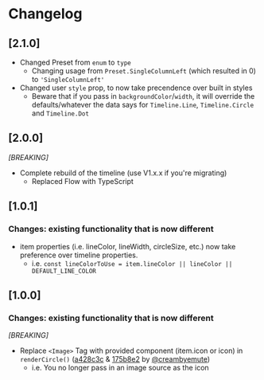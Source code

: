 <!-- @format -->

# Changelog

## [2.1.0]

- Changed Preset from `enum` to `type`
  - Changing usage from `Preset.SingleColumnLeft` (which resulted in 0) to `'SingleColumnLeft'`
- Changed user `style` prop, to now take precendence over built in styles
  - Beware that if you pass in `backgroundColor`/`width`, it will override the defaults/whatever the data says for `Timeline.Line`, `Timeline.Circle` and `Timeline.Dot`

## [2.0.0]

_[BREAKING]_

- Complete rebuild of the timeline (use V1.x.x if you're migrating)
  - Replaced Flow with TypeScript

## [1.0.1]

### Changes: existing functionality that is now different

- item properties (i.e. lineColor, lineWidth, circleSize, etc.) now take preference over timeline properties.
  - i.e. `const lineColorToUse = item.lineColor || lineColor || DEFAULT_LINE_COLOR`

## [1.0.0]

### Changes: existing functionality that is now different

_[BREAKING]_

- Replace `<Image>` Tag with provided component (item.icon or icon) in `renderCircle()` ([a428c3c](https://github.com/Johan-dutoit/react-native-timeline-feed/commit/a428c3c) & [175b8e2](https://github.com/Johan-dutoit/react-native-timeline-feed/commit/175b8e2) by [@creambyemute](https://github.com/creambyemute))
  - i.e. You no longer pass in an image source as the icon

